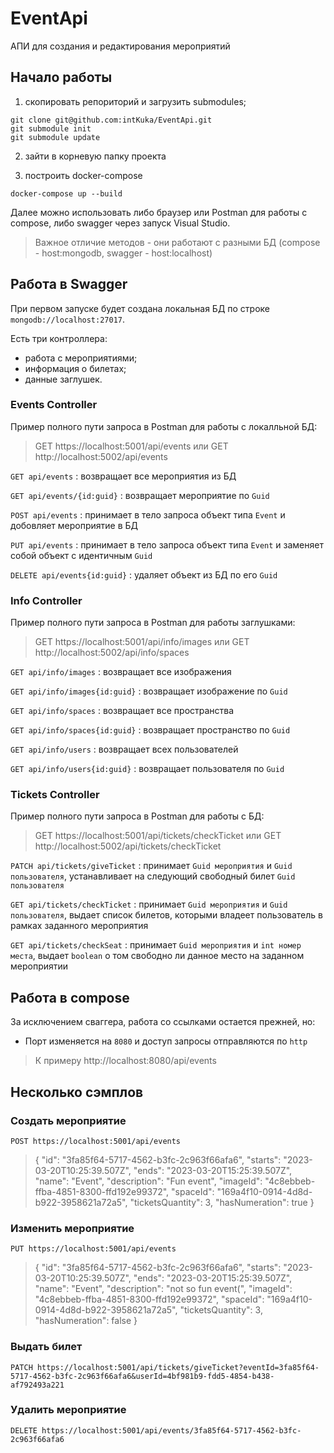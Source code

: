 # EventApi

АПИ для создания и редактирования мероприятий

## Начало работы
1. скопировать репоpиторий и загрузить submodules;
  ```
  git clone git@github.com:intKuka/EventApi.git
  git submodule init
  git submodule update
  ```
2. зайти в корневую папку проекта

3. построить docker-compose
```
docker-compose up --build
```

Далее можно использовать либо браузер или Postman для работы с compose, либо swagger через запуск Visual Studio.
> Важное отличие методов - они работают с разными БД (compose - host:mongodb, swagger - host:localhost)

## Работа в Swagger
При первом запуске будет создана локальная БД по строке `mongodb://localhost:27017`.

Есть три контроллера:
- работа с мероприятиями;
- информация о билетах;
- данные заглушек.

### Events Controller
Пример полного пути запроса в Postman для работы с локалльной БД:
> GET https://localhost:5001/api/events
или
> GET http://localhost:5002/api/events

`GET api/events` : возвращает все мероприятия из БД

`GET api/events/{id:guid}` : возвращает мероприятие по `Guid`

`POST api/events` : принимает в тело запроса объект типа `Event` и добовляет мероприятие в БД

`PUT api/events` : принимает в тело запроса объект типа `Event` и заменяет собой объект с идентичным `Guid`

`DELETE api/events{id:guid}` : удаляет объект из БД по его `Guid`

### Info Controller
Пример полного пути запроса в Postman для работы заглушками:
> GET https://localhost:5001/api/info/images
или
> GET http://localhost:5002/api/info/spaces

`GET api/info/images` : возвращает все изображения

`GET api/info/images{id:guid}` : возвращает изображение по `Guid`

`GET api/info/spaces` : возвращает все пространства

`GET api/info/spaces{id:guid}` : возвращает пространство по `Guid`

`GET api/info/users` : возвращает всех пользователей

`GET api/info/users{id:guid}` : возвращает пользователя по `Guid`

### Tickets Controller
Пример полного пути запроса в Postman для работы с БД:
> GET https://localhost:5001/api/tickets/checkTicket
или
> GET http://localhost:5002/api/tickets/checkTicket

`PATCH api/tickets/giveTicket` : принимает `Guid мероприятия` и `Guid пользователя`, устанавливает на следующий свободный билет `Guid пользователя`

`GET api/tickets/checkTicket` : принимает `Guid мероприятия` и `Guid пользователя`, выдает список билетов, которыми владеет пользователь в рамках заданного мероприятия

`GET api/tickets/checkSeat` : принимает `Guid мероприятия` и `int номер места`, выдает `boolean` о том свободно ли данное место на заданном мероприятии

## Работа в compose
За исключением сваггера, работа со ссылками остается прежней, но:
- Порт изменяется на `8080` и доступ запросы отправляются по `http`

> К примеру http://localhost:8080/api/events

## Несколько сэмплов
### Создать мероприятие
`POST https://localhost:5001/api/events`

> { "id": "3fa85f64-5717-4562-b3fc-2c963f66afa6", "starts": "2023-03-20T10:25:39.507Z", "ends": "2023-03-20T15:25:39.507Z", "name": "Event", "description": "Fun event", "imageId": "4c8ebbeb-ffba-4851-8300-ffd192e99372", "spaceId": "169a4f10-0914-4d8d-b922-3958621a72a5", "ticketsQuantity": 3, "hasNumeration": true }

### Изменить мероприятие
`PUT https://localhost:5001/api/events`

> { "id": "3fa85f64-5717-4562-b3fc-2c963f66afa6", "starts": "2023-03-20T10:25:39.507Z", "ends": "2023-03-20T15:25:39.507Z", "name": "Event", "description": "not so fun event(", "imageId": "4c8ebbeb-ffba-4851-8300-ffd192e99372", "spaceId": "169a4f10-0914-4d8d-b922-3958621a72a5", "ticketsQuantity": 3, "hasNumeration": false }

### Выдать билет
`PATCH https://localhost:5001/api/tickets/giveTicket?eventId=3fa85f64-5717-4562-b3fc-2c963f66afa6&userId=4bf981b9-fdd5-4854-b438-af792493a221`

### Удалить мероприятие
`DELETE https://localhost:5001/api/events/3fa85f64-5717-4562-b3fc-2c963f66afa6`
